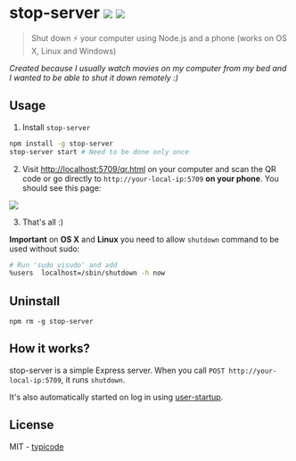 # stop-server [![](https://badge.fury.io/js/stop-server.svg)](https://www.npmjs.com/package/stop-server) [![](https://travis-ci.org/typicode/stop-server.svg?branch=master)](https://travis-ci.org/typicode/stop-server)

> Shut down :zap: your computer using Node.js and a phone (works on OS X, Linux and Windows)

_Created because I usually watch movies on my computer from my bed and I wanted to be able to shut it down remotely :)_

## Usage

1. Install `stop-server`

  ```bash
  npm install -g stop-server
  stop-server start # Need to be done only once
  ```

2. Visit [http://localhost:5709/qr.html](http://localhost:5709/qr.html) on your computer and scan the QR code or go directly to `http://your-local-ip:5709` __on your phone__. You should see this page:

  ![](http://i.imgur.com/lWW1LTE.png)

3. That's all :)

__Important__ on __OS X__ and __Linux__ you need to allow `shutdown` command to be used without sudo:

```bash
# Run 'sudo visudo' and add
%users  localhost=/sbin/shutdown -h now
```

## Uninstall

```
npm rm -g stop-server
```

## How it works?

stop-server is a simple Express server. When you call `POST http://your-local-ip:5709`, it runs `shutdown`.

It's also automatically started on log in using [user-startup](https://github.com/typicode/user-startup).

## License

MIT - [typicode](https://github.com/typicode/stop-server)
